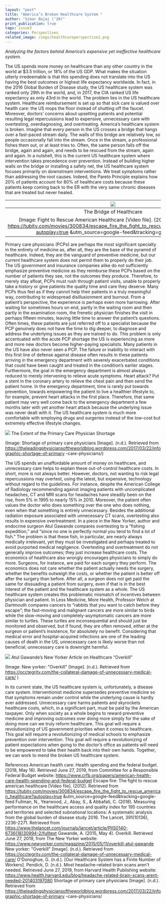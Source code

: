 ```yaml
---
layout: "post"
title: "America’s Broken Healthcare System "
author: "Simar Bajaj (‘20)"
print_publication: true
tags: issue3
categories: Perspectives
related_image: /imgs/healthcareperspective1.png
---
```


*Analyzing the factors behind America’s expensive yet ineffective healthcare system.*

<!--excerpt-->

The US spends more money on healthcare than any other country in the world at $3.5 trillion, or 18% of the US GDP. What makes the situation utterly irredeemable is that this spending does not translate into the US having the best outcomes or highest life expectancy worldwide. In fact, in the 2016 Global Burden of Disease study, the US healthcare system was ranked only 29th in the world, and, in 2017, the CIA ranked US life expectancy as only 43rd in the world. The problem lies in the US healthcare system. Healthcare reimbursement is set up so that sick care is valued over health care: the US mops the floor instead of shutting off the faucet. Moreover, doctors’ concerns about upsetting patients and potential resulting legal repercussions lead to expensive, unnecessary care with overtesting, overdiagnosing, and overtreating. America’s healthcare system is broken. 
Imagine that every person in the US crosses a bridge that hangs over a fast-paced stream daily. The walls of this bridge are relatively low, so people occasionally fall into the stream. Once in the stream, a professional fishes them out, or at least tries to. Often, the same person falls off the bridge, again and again, and needs to be rescued from the stream, again and again. In a nutshell, this is the current US healthcare system where intervention takes precedence over prevention. Instead of building higher walls on the bridge or installing a safety net, the US healthcare system focuses primarily on downstream interventions. We treat symptoms rather than addressing the root causes. Indeed, the Pareto Principle explains how 20% of patients account for 80% of healthcare costs because these patients keep coming back to the ER with the very same chronic diseases that are treated but never healed. 

<!--excerpt-->

| ![](/imgs/healthcareperspective1.png) | 
|:--:| 
|The Bridge of Healthcare
(Image: Fight to Rescue American Healthcare [Video file]. (2012). Retrieved from https://tubitv.com/movies/300834/escape_fire_the_fight_to_rescue_american_healthcare?autoplay=true &utm_source=google-feed&tracking=google-feed)|

Primary care physicians (PCPs) are perhaps the most significant specialty in the entirety of medicine as, after all, they are the base of the pyramid of healthcare. Indeed, they are the vanguard of preventive medicine, but our current healthcare system does not permit them to properly do their job. The US government and insurance companies alike do not sufficiently emphasize preventive medicine as they reimburse these PCPs based on the number of patients they see, not the outcomes they produce. Therefore, to merely stay afloat, PCPs must rush through patient visits, unable to properly take a history or give patients the quality time and care they deserve. Many PCPs thus feel as if they cannot help their patients in a truly meaningful way, contributing to widespread disillusionment and burnout. 
From a patient’s perspective, the experience is perhaps even more harrowing. After waiting for sometimes hours on end, partly in the waiting room and then partly in the examination room, the frenetic physician finishes the visit in perhaps fifteen minutes, leaving little time to answer the patient’s questions. Often times, these patients are just referred off to a specialist because the PCP genuinely does not have the time to dig deeper, to diagnose and address the underlying issues as they are trained to do. This problem is only accentuated with the acute PCP shortage the US is experiencing as more and more new doctors become higher-paying specialists. 
Many patients in the US have also never seen a PCP. The failure or inability to interact with this first line of defense against disease often results in these patients arriving in the emergency department with severely exacerbated conditions that could have been caught and treated in the condition’s earlier stages. Furthermore, the goal in the emergency department is almost always reduced to merely intervening to relieve acute symptoms. Heart attack? Put a stent in the coronary artery to relieve the chest pain and then send the patient home. In the emergency department, time is rarely put towards prevention, towards empowering the patient to live a healthier lifestyle to, for example, prevent heart attacks in the first place. Therefore, that same patient may very well come back to the emergency department a few months later with yet another heart attack because the underlying issue was never dealt with it. The US healthcare system is much more comfortable with employing drugs and surgeries instead of the low-cost but extremely effective lifestyle changes. 

 ![](/imgs/healthcareperspective2.png) 
The Extent of the Primary Care Physician Shortage

(Image: Shortage of primary care physicians [Image]. (n.d.). Retrieved from https://theleadingphysiciansoftheworldblog.wordpress.com/2017/03/22/infographic-shortage-of-primary -care-physicians/)

The US spends an unaffordable amount of money on healthcare, and unnecessary care helps to explain these out-of-control healthcare costs. In short, more is not always better. However, doctors, not wanting to risk legal repercussions may overtest, using the latest, but expensive, technology without regard to the guidelines. For instance, despite the American College of Radiology recommending against imaging patients with uncomplicated headaches, CT and MRI scans for headaches have steadily been on the rise, from 5% in 1995 to nearly 15% in 2010. Moreover, the patient often values the doctor who does something over the one who does nothing, even when that something is entirely unnecessary. Besides the additional radiation exposure associated with unnecessary CT scans, overtesting also results in expensive overtreatment. In a piece in the New Yorker, author and endocrine surgeon Atul Gawande compares overtesting to a “fishing expedition,” and “since no one is perfectly normal you tend to find a lot of fish.” The problem is that these fish, in particular, are nearly always medically irrelevant, yet they must be investigated and perhaps treated to avoid purported medical negligence. Overtesting and overtreatment do not generally improve outcomes; they just increase healthcare costs. 
The economics of healthcare also wrongly encourages physicians to simply do more. Surgeons, for instance, are paid for each surgery they perform. The economics does not care whether the patient actually needs the surgery, whether the benefits outweigh the costs, or whether the patient is better off after the surgery than before. After all, a surgeon does not get paid the same for dissuading a patient from surgery, even if that is in the best interest of the patient and the healthcare system as a whole. The US healthcare system creates this problematic mismatch of incentives between physician and patient. 
In Less Medicine, More Health, Professor Welch at Dartmouth compares cancers to “rabbits that you want to catch before they escape”; the fast-moving and malignant cancers are more similar to birds while the slow-moving and completely-asymptomatic cancers are more similar to turtles. These turtles are inconsequential and should just be monitored and observed, but if found, they are often removed, either at the surgeon or patient’s insistence, for absolutely no benefit. Considering that medical error and hospital-acquired infections are one of the leading causes of death in the US, unnecessary care is likely worse than not beneficial; unnecessary care is downright harmful.

 ![](/imgs/healthcareperspective3.png) 
Atul Gawande’s New Yorker Article on Healthcare “Overkill”

(Image: New yorker: "Overkill" [Image]. (n.d.). Retrieved from https://occtegrity.com/the-collateral-damage-of-unnecessary-medical-care/ 
)

In its current state, the US healthcare system is, unfortunately, a disease care system. Interventionist medicine supersedes preventive medicine so that symptoms remain under control while the underlying cause is hardly ever addressed. Unnecessary care harms patients and skyrockets healthcare costs, which, in a significant part, must be paid by the American taxpayer. Only when society as a whole begins to reward preventive medicine and improving outcomes over doing more simply for the sake of doing more can we truly reform healthcare. This goal will require a revolutionizing of US government priorities when it comes to healthcare. This goal will require a revolutionizing of medical schools to emphasize prevention over intervention. This goal will require a revolutionizing of patient expectations when going to the doctor’s office as patients will need to be empowered to take their health back into their own hands. Together, we can work to mend the broken US healthcare system.

References 
American health care: Health spending and the federal budget. (2018, May 16). Retrieved June 27, 2019, from Committee for a Responsible Federal Budget website: 
https://www.crfb.org/papers/american-health-care-health-spending-and-federal-budget Escape fire: The fight to rescue american healthcare [Video file]. (2012). Retrieved from https://tubitv.com/movies/300834/escape_fire_the_fight_to_rescue_american_healthcare?autoplay=true &utm_source=google-feed&tracking=google-feed 
Fullman, N., Yearwood, J., Abay, S., & Abbafati, C. (2018). Measuring performance on the healthcare access and quality index for 195 countries and territories and selected subnational locations: A systematic analysis from the global burden of disease study 2016. The Lancet, 391(10136), 2236-2271. Retrieved from https://www.thelancet.com/journals/lancet/article/PIIS0140-6736(18)30994-2/fulltext 
Gawande, A. (2015, May 4). Overkill. Retrieved June 27, 2019, from The New Yorker website: https://www.newyorker.com/magazine/2015/05/11/overkill-atul-gawande 
New yorker: "Overkill" [Image]. (n.d.). Retrieved from 
https://occtegrity.com/the-collateral-damage-of-unnecessary-medical-care/ 
O'Donoghue, G. (n.d.). [Our Healthcare System has a Finite Number of Workers]. 
Pendick, D. (n.d.). Most headache-related brain scans aren't needed. Retrieved June 27, 2019, from Harvard Health Publishing website: 
https://www.health.harvard.edu/blog/headache-related-brain-scans-arent-needed-201403197080 Shortage of primary care physicians [Image]. (n.d.). Retrieved from 
https://theleadingphysiciansoftheworldblog.wordpress.com/2017/03/22/infographic-shortage-of-primary -care-physicians/

